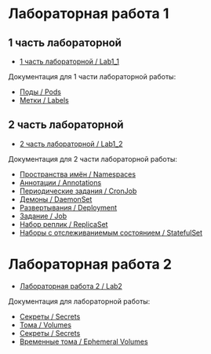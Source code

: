 # Лабораторная работа 1

## 1 часть лабораторной

-  [1 часть лабораторной / Lab1_1](Lab1_1)

Документация для 1 части лабораторной работы:
-  [Поды / Pods](Documentation/Pods)
-  [Метки / Labels](Documentation/Labels)

## 2 часть лабораторной

-  [2 часть лабораторной / Lab1_2](Lab1_2)


Документация для 2 части лабораторной работы:
-  [Пространства имён / Namespaces](Documentation/Namespaces)
-  [Аннотации / Annotations](Documentation/Annotations)
-  [Периодические задания / CronJob](Documentation/CronJob)
-  [Демоны / DaemonSet](Documentation/DaemonSet)
-  [Развертывания / Deployment](Documentation/Deployment)
-  [Задание / Job](Documentation/Job)
-  [Набор реплик / ReplicaSet](Documentation/ReplicaSet)
-  [Наборы с отслеживаниемым состоянием / StatefulSet](Documentation/StatefulSet)


# Лабораторная работа 2

-  [Лабораторная работа 2 / Lab2](Lab2)

Документация для лабораторной работы:
- [Секреты / Secrets](Documentation/Secrets)
- [Тома  / Volumes](Documentation/Volumes)
- [Секреты / Secrets](Documentation/Secrets)
- [Временные тома / Ephemeral Volumes](Documentation/Ephemeral%20Volumes)



